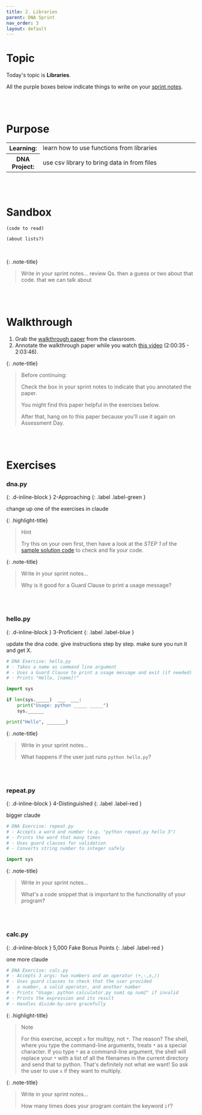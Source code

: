 ```yaml
---
title: 2. Libraries
parent: DNA Sprint
nav_order: 3
layout: default
---
```


# Topic

Today's topic is **Libraries**.

All the purple boxes below indicate things to write on your [sprint notes](https://docs.google.com/document/d/1OYb_ZXyfsvn03kMQ8d-ZoNxDCCvYakIet19lYNmfJyk/edit?tab=t.0).

<br><br>

# Purpose

<table>
  <tr>
    <th>Learning:</th>
    <td style="width:100%">learn how to use functions from libraries</td>
  </tr>
  <tr>
    <th>DNA Project:</th>
    <td style="width:100%">use csv library to bring data in from files</td>
  </tr>
</table>

<br><br>

# Sandbox

```
(code to read)

(about lists?)
```

<br>

{: .note-title}

> Write in your sprint notes...
> review Qs.
> then a guess or two about that code. that we can talk about

<br><br>

# Walkthrough

1. Grab the [walkthrough paper](https://docs.google.com/document/d/1tYE56_PYmzqzeV2K0PW0Lw6qhjAlTiHEoL3dY_jp9ug/edit?usp=sharing) from the classroom.
1. Annotate the walkthrough paper while you watch [this video](https://youtu.be/EHi0RDZ31VA?start=7235&end=7426) (2:00:35 - 2:03:46).

{: .note-title}

> Before continuing:
>
> Check the box in your sprint notes to indicate that you annotated the paper.
>
> You might find this paper helpful in the exercises below.
>
> After that, hang on to this paper because you'll use it again on Assessment Day.

<br><br>

# Exercises

### dna.py

{: .d-inline-block }
2-Approaching
{: .label .label-green }

change up one of the exercises in claude

{: .highlight-title}

> Hint
>
> Try this on your own first, then have a look at the _STEP 1_ of the [sample solution code](https://docs.google.com/document/d/1uEKkKnHvat5I9iBBJ1sz58rK8TULenc6e44r36M6vcs/edit?tab=t.0) to check and fix your code.

{: .note-title}

> Write in your sprint notes...
>
> Why is it good for a Guard Clause to print a usage message?

<br><br>

### hello.py

{: .d-inline-block }
3-Proficient
{: .label .label-blue }

update the dna code. give instructions step by step. make sure you run it and get X.

```python
# DNA Exercise: hello.py
# - Takes a name as command line argument
# - Uses a Guard Clause to print a usage message and exit (if needed)
# - Prints "Hello, [name]!"

import sys

if len(sys._____)  ___  ___:
    print("Usage: python _____ _____")
    sys.______

print("Hello", _______)
```

{: .note-title}

> Write in your sprint notes...
>
> What happens if the user just runs `python hello.py`?

<br><br>

### repeat.py

{: .d-inline-block }
4-Distinguished
{: .label .label-red }

bigger claude

```python
# DNA Exercise: repeat.py
# - Accepts a word and number (e.g. "python repeat.py hello 3")
# - Prints the word that many times
# - Uses guard clauses for validation
# - Converts string number to integer safely

import sys

```

{: .note-title}

> Write in your sprint notes...
>
> What's a code snippet that is important to the functionality of your program?

<br><br>

### calc.py

{: .d-inline-block }
5,000 Fake Bonus Points
{: .label .label-red }

one more claude

```python
# DNA Exercise: calc.py
# - Accepts 3 args: two numbers and an operator (+,-,x,/)
# - Uses guard clauses to check that the user provided
#   a number, a valid operator, and another number
# - Prints "Usage: python calculator.py num1 op num2" if invalid
# - Prints the expression and its result
# - Handles divide-by-zero gracefully

```

{: .highlight-title}

> Note
>
> For this exercise, accept `x` for multipy, not `*`. The reason? The shell, where you type the command-line arguments, treats `*` as a special character. If you type `*` as a command-line argument, the shell will replace your `*` with a list of all the filenames in the current directory and send that to python. That's definitely not what we want! So ask the user to use `x` if they want to multiply.

{: .note-title}

> Write in your sprint notes...
>
> How many times does your program contain the keyword `if`?

<br><br>
